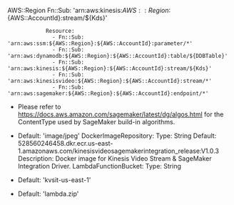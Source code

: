 AWS::Region
Fn::Sub: 'arn:aws:kinesis:${AWS::Region}:${AWS::AccountId}:stream/${Kds}'

                Resource:
                  - Fn::Sub: 'arn:aws:ssm:${AWS::Region}:${AWS::AccountId}:parameter/*'
                  - Fn::Sub: 'arn:aws:dynamodb:${AWS::Region}:${AWS::AccountId}:table/${DDBTable}'
                  - Fn::Sub: 'arn:aws:kinesis:${AWS::Region}:${AWS::AccountId}:stream/${Kds}'
                  - Fn::Sub: 'arn:aws:kinesisvideo:${AWS::Region}:${AWS::AccountId}:stream/*'
                  - Fn::Sub: 'arn:aws:sagemaker:${AWS::Region}:${AWS::AccountId}:endpoint/*'
                  
  *    Please refer to https://docs.aws.amazon.com/sagemaker/latest/dg/algos.html for the ContentType used by SageMaker build-in algorithms.
   * Default: 'image/jpeg'
  DockerImageRepository:
    Type: String
    Default: 528560246458.dkr.ecr.us-east-1.amazonaws.com/kinesisvideosagemakerintegration_release:V1.0.3
    Description: Docker image for Kinesis Video Stream & SageMaker Integration Driver.
  LambdaFunctionBucket:
    Type: String
   * Default: 'kvsit-us-east-1'
  
  *  Default: 'lambda.zip'
